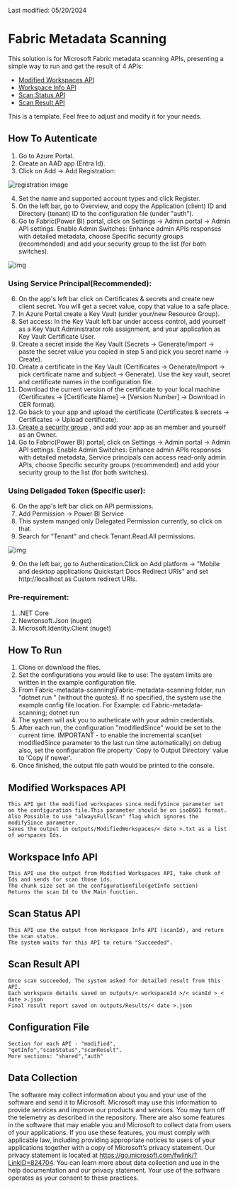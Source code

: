Last modified: 05/20/2024
# Fabric Metadata Scanning
This solution is for Microsoft Fabric metadata scanning APIs, presenting a simple way to run and get the result of 4 APIs:

* [Modified Workspaces API](https://learn.microsoft.com/en-us/rest/api/power-bi/admin/workspace-info-get-modified-workspaces)
* [Workspace Info API](https://learn.microsoft.com/en-us/rest/api/power-bi/admin/workspace-info-post-workspace-info)
* [Scan Status API](https://learn.microsoft.com/en-us/rest/api/power-bi/admin/workspace-info-get-scan-status)
* [Scan Result API](https://learn.microsoft.com/en-us/rest/api/power-bi/admin/workspace-info-get-scan-result)

This is a template. Feel free to adjust and modify it for your needs.
 
## How To Autenticate
1. Go to Azure Portal.
2. Create an AAD app (Entra Id).
3. Click on Add -> Add Registration:

![registration image](https://github.com/microsoft/Fabric-metadata-scanning/blob/main/Fabric-metadata-scanning/images/add_registration.png)

4. Set the name and supported account types and click Register.
5. On the left bar, go to Overview, and copy the Application (client) ID and Directory (tenant) ID to the configuration file (under "auth").
6. Go to Fabric(Power BI) portal, click on Settings -> Admin portal -> Admin API settings.
   Enable Admin Switches: Enhance admin APIs responses with detailed metadata, choose Specific
   security groups (recommended) and add your security group to the list (for both switches).

![img](https://github.com/microsoft/Fabric-metadata-scanning/blob/main/Fabric-metadata-scanning/images/clientId.png)

### Using Service Principal(Recommended):
6. On the app's left bar click on Certificates & secrets and create new client secret. You will get a secret value, copy that value to a safe place.
7. In Azure Portal create a Key Vault (under your/new Resource Group).
8. Set access: In the Key Vault left bar under access control, add yourself as a Key Vault Administrator role assignment, and your application as Key Vault Certificate User.
9. Create a secret inside the Key Vault (Secrets -> Generate/Import -> paste the secret value you copied in step 5 and pick you secret name -> Create).
10. Create a certificate in the Key Vault (Certificates -> Generate/Import -> pick certificate name and subject -> Generate). Use the key vault, secret and certificate names in the configuration file.
11. Download the current version of the certificate to your local machine (Certificates -> [Certificate Name] -> [Version Number] -> Download in CER format).
12. Go back to your app and upload the certificate (Certificates & secrets -> Certificates -> Upload certificate).
13. [Create a security group](https://learn.microsoft.com/en-us/entra/fundamentals/how-to-manage-groups#create-a-basic-group-and-add-members) , and add your app as an member and yourself as an Owner.
14. Go to Fabric(Power BI) portal, click on Settings -> Admin portal -> Admin API settings.
    Enable Admin Switches: Enhance admin APIs responses with detailed metadata, Service principals can access read-only admin APIs, choose Specific
    security groups (recommended) and add your security group to the list (for both switches).

### Using Deligaded Token (Specific user):
6. On the app's left bar click on API permissions.
7. Add Permission -> Power BI Service
8. This system manged only Delegated Permission currently, so click on that.
9. Search for "Tenant" and check Tenant.Read.All permissions.

![img](https://github.com/microsoft/Fabric-metadata-scanning/blob/main/Fabric-metadata-scanning/images/add_permission.png)

9. On the left bar, go to Authentication.Click on Add platform -> "Mobile and desktop applications Quickstart Docs Redirect URIs" and set http://localhost as Custom redirect URIs.

### Pre-requirement:

1. .NET Core
2. Newtonsoft.Json (nuget)
3. Microsoft.Identity.Client (nuget)

## How To Run

1. Clone or download the files.
2. Set the configurations you would like to use: The system limits are written in the example configuration file.
3. From Fabric-metadata-scanning\Fabric-metadata-scanning folder, run "dotnet run <configuration file path>" (without the quotes). If no <configuration file path> specified, the system use the example config file location.
For Example: cd Fabric-metadata-scanning; dotnet run
4. The system will ask you to autheticate with your admin credentials.
5. After each run, the configuration "modifiedSince" would be set to the current time. IMPORTANT - to enable the incremental scan(set modifiedSince parameter to the last run time automatically) on debug also, set the configuration file property 'Copy to Output Directory' value  to 'Copy if newer'.
6. Once finished, the output file path would be printed to the console.  

## Modified Workspaces API

	This API get the modified workspaces since modifySince parameter set on the configuration file.This parameter should be on iso8601 format.
	Also Possible to use "alwaysFullScan" flag which ignores the modifySince parameter.
	Saves the output in outputs/ModifiedWorkspaces/< date >.txt as a list of worspaces Ids.

## Workspace Info API

	This API use the output from Modified Workspaces API, take chunk of Ids and sends for scan those ids.
	The chunk size set on the configurationfile(getInfo section)
	Returns the scan Id to the Main function.

## Scan Status API

	This API use the output from Workspace Info API (scanId), and return the scan status.
	The system waits for this API to return "Succeeded".
	 
## Scan Result API

	Once scan succeeded, The system asked for detailed result from this API.
	Each workspace details saved on outputs/< workspaceId >/< scanId >_< date >.json
	Final result report saved on outputs/Results/< date >.json

## Configuration File
	Section for each API - "modified", "getInfo","scanStatus","scanResult".
	More sections: "shared","auth"

## Data Collection

The software may collect information about you and your use of the software and send it to Microsoft. 
Microsoft may use this information to provide services and improve our products and services. You may turn off the telemetry as described in the repository. 
There are also some features in the software that may enable you and Microsoft to collect data from users of your applications. 
If you use these features, you must comply with applicable law, including providing appropriate notices to users of your applications together with a copy of Microsoft’s privacy statement. Our privacy statement is located at https://go.microsoft.com/fwlink/?LinkID=824704. You can learn more about data collection and use in the help documentation and our privacy statement. Your use of the software operates as your consent to these practices.
